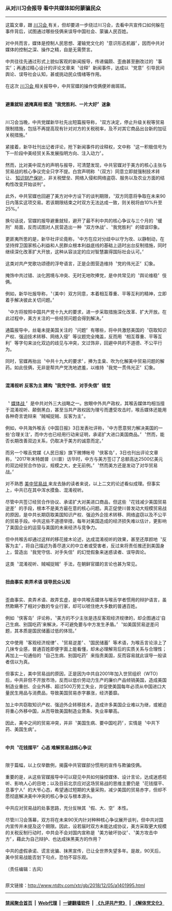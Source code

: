 ### 从对川习会报导 看中共媒体如何蒙骗民众
------------------------

<div class="wysiwyg">
 这篇文章，跟
 <a href="http://www.ntdtv.com/xtr/gb/articlelistbytag_川习会.html" target="_blank">
  川习会
 </a>
 有关，但却要进一步绕过川习会，去看中共宣传口如何躲在事件背后，试图通过哪些伎俩来误导中国社会、蒙骗人民百姓。
 <br/>
 <br/>
 对中共而言，媒体是控制人民思想、灌输党文化的〝意识形态机器〞，因而中共对媒体的控制之深、操作之精，自是无需赘言。
 <br/>
 <br/>
 中共往往先通过形式上貌似客观的新闻报导，传递偏颇、歪曲甚至删改过的〝事实〞；再通过精心设计的评论文章来〝诠释〞新闻事件，达成以〝党意〞引导民间舆论、误导社会认知，甚或挑动民众情绪等作用。
 <br/>
 <br/>
 在这次
 <a href="http://www.ntdtv.com/xtr/gb/articlelistbytag_川习会.html" target="_blank">
  川习会
 </a>
 相关报导中，中共官媒的操作伎俩便斧凿斑斑。
 <br/>
 <br/>
 <h4>
  避重就轻 遮掩真相 塑造〝我党胜利、一片大好〞迷象
 </h4>
 <br/>
 川习会当晚，中共党媒新华社先出短篇报导称，〝双方决定，停止升级关税等贸易限制措施，包括不再提高现有针对对方的关税税率，及不对其它商品出台新的加征关税措施。〞
 <br/>
 <br/>
 紧接着，新华社刊出记者评论，抢下新闻事件的诠释权，文中称〝这一积极信号为下一阶段中美经贸关系发展指明方向、注入动力〞。
 <br/>
 <br/>
 然而，比对美中双方的声明与报导，可清楚发现，中共官媒对于美方的核心主张与贸易战的核心争议完全只字不提。白宫声明称〝（双方）同意立即就强制技术转让、
 <a href="http://www.ntdtv.com/xtr/gb/articlelistbytag_知识财产保护.html" target="_blank">
  知识财产保护
 </a>
 、非关税壁垒、网络入侵和网络盗窃、服务以及农业方面的结构性改变开始谈判〞。
 <br/>
 <br/>
 此外，中共官媒也回避了美方对中方设下的谈判期限，〝双方同意将争取在未来90日内落实这项交易。若该期限结束之时双方无法达成一致，则关税将由10%升至25%。〞
 <br/>
 <br/>
 换句话说，官媒的报导避重就轻，避开了最不利中共的核心争议与三个月的〝缓刑〞局面，反而试图对人民营造出一种〝双方休战〞、〝我党胜利〞的错误印象。
 <br/>
 <br/>
 更匪夷所思的是，新华社评论竟称，〝中方在应对分歧中以守为攻、以静制动，在坚持捍卫国家核心利益和人民群众根本利益底线的基础上适时出台反制措施，同时继续深化改革扩大开放，这种从容淡定的应对智慧赢得国际社会认可。〞
 <br/>
 <br/>
 这类对共产党歌功颂德的浮夸语言，正是企图营造维持〝党的伟光正〞幻象。
 <br/>
 <br/>
 掩饰中共过错、淡化困境与冲突、无时无地吹捧党，是中共常见的〝舆论维稳〞伎俩。
 <br/>
 <br/>
 例如，新华社报导称，〝（美中）双方同意，本着相互尊重、平等互利的精神，立即着手解决彼此关切问题。〞
 <br/>
 <br/>
 〝中方将按照中国共产党十九大的要求，进一步采取措施深化改革、扩大开放。在此过程中，美方关注的一些经贸问题会得到解决。〞
 <br/>
 <br/>
 通篇报导中，丝毫未提美国关注的〝问题〞有哪些，将中共激怒美国的〝窃取知识产权、强迫技术转移、网络入侵〞等议题完全掩盖，反而用〝相互尊重、平等互利〞等字句来淡化双边的歧见与冲突，文过饰非，回避中共的不道德、不公平行为。
 <br/>
 <br/>
 同时，官媒再抬出〝中共十九大的要求〞，捧为圭臬、吹为化解美中贸易问题的解药。如此伎俩，无非是帮共产党洗地遮羞，以维持〝我党一贯伟光正〞幻象。
 <br/>
 <br/>
 <h4>
  混淆视听 反客为主 建构〝我党守信、对手失信〞错觉
 </h4>
 <br/>
 〝
 <a href="http://www.ntdtv.com/xtr/gb/articlelistbytag_媒体战.html" target="_blank">
  媒体战
 </a>
 〞是中共对外三大战略之一。放眼中外共产政权，其喉舌媒体均相当擅于混淆视听、颠倒黑白，甚至当共产政权因为理亏而遭受攻击时，喉舌媒体还能用各种奇言诡辩来〝贼喊捉贼、反客为主〞。
 <br/>
 <br/>
 例如，中共海外喉舌《中国日报》3日发表社评称，〝中方愿意努力解决美国的一些‘合理关注’，而中方也已经用行动来证明，承诺扩大进口美国商品。〞〝然而，能否长期改善双边关系，仍取决于美方的诚意而定。〞
 <br/>
 <br/>
 而另一个喉舌党媒《人民日报》旗下微博帐号〝侠客岛〞，3日也刊出评论文章称，〝2017年末特朗普（川普）访华时，中方与美方签订了总额高达2500亿美元的双边经贸合作协议，规模之大，史无前例。〞〝然而美方还是发动了对华贸易战。〞
 <br/>
 <br/>
 对不熟悉
 <a href="http://www.ntdtv.com/xtr/gb/articlelistbytag_美中贸易战.html" target="_blank">
  美中贸易战
 </a>
 来龙去脉的读者来说，以上二文的论述看似成理。但事实上，中共已在其中浑水摸鱼、混淆视听。
 <br/>
 <br/>
 尽管中共签订经贸合作协议、承诺扩大对美进口商品，但这些〝花钱减少美国贸易逆差〞的手段，根本不是美方最在意的核心问题。真正促使川普发动大规模贸易战的原因，是中共长期窃取美国知识产权、强迫外企技术转移、网络盗窃以及不公平的贸易手段。中共这些不道德举措，每年对美国造成的经济损失难以估计，更影响了美国企业的运营与美国的未来经济与竞争力。
 <br/>
 <br/>
 但中共喉舌却通过这样的移花接木论述，达成混淆视听的效果，甚至还厚颜地〝反客为主〞，将自己描述为善尽道义的中立者或受害者，反过来将责任推还到美国身上，营造出〝我党守信、对手失信〞的幻觉假象来迷惑读者、误导舆论。
 <br/>
 <br/>
 这类〝混淆视听、贼喊捉贼〞手法，在朝鲜官媒的言论也甚为常见。
 <br/>
 <br/>
 <h4>
  扭曲事实 卖弄术语 误导民众认知
 </h4>
 <br/>
 歪曲事实、卖弄术语、故弄玄虚，是中共喉舌媒体与喉舌学者惯用的辩护语言，虽然欺瞒不了相对少数的专业行家，却可以唬住绝大多数的普通百姓。
 <br/>
 <br/>
 例如〝侠客岛〞评论称，〝美方的不少主张是违反客观经济规律的，却企图通过‘自己生病、别国吃药’来解决，不可避免要与中方发生矛盾。〞〝如美国贸易逆差问题，其本质是国民储蓄过低的体现。〞
 <br/>
 <br/>
 文中使用〝客观经济规律〞、〝贸易逆差〞、〝国民储蓄〞等术语，为喉舌言论涂上了几抹专业感，普通百姓即便字面上能看懂，却未必理解背后的实质关系与合理性；再加上一句通俗的〝自己生病、别国吃药〞来指责美国，反而容易就此误导一般读者信以为真。
 <br/>
 <br/>
 但事实上，美中贸易战的原因，正是因为中共自2001年加入世贸组织（WTO）后，中共非但不开放市场，反而以低价劳动力生产的廉价产品倾销美国，造成美国制造业重创、企业外移、超过500万劳工失业，并促使美国每年必须从中国进口大量民生用品与消费品，导致美国贸易赤字暴涨，经济萎靡。
 <br/>
 <br/>
 加上中共窃取知识产权、强迫外企转移技术，造成许多美国企业难以为继，或被迫将重心外移中国，从而导致美国制造业萧条、失业率攀高。
 <br/>
 <br/>
 因此，美中之间的贸易冲突，并非〝美国生病、要中国吃药〞，实情是〝中共下药、美国生病〞。
 <br/>
 <br/>
 <h4>
  中共〝花钱摆平〞心态 难解贸易战核心争议
 </h4>
 <br/>
 限于篇幅，以上仅举数例，揭露中共官媒部分惯用的宣传与欺骗伎俩。
 <br/>
 <br/>
 重要的是，从这些官媒报导中可以窥见中共如何操控媒体、设计言论，达成迷惑视听、影响人心的目地；以及目前北京应对这场贸易战的思维主要仍是〝花钱摆平、息事宁人〞的大爷心态，希望通过短期的大量采购，减少美国的贸易赤字，但却不愿彻底解决美中冲突的核心争议与根本源头。
 <br/>
 <br/>
 中共应对贸易战的处事思路，充分反映其〝假、大、空〞本性。
 <br/>
 <br/>
 尽管川习会落幕，双方将在未来90天内针对种种核心争议展开谈判，但中共对国内宣传并未提及这个期限。因此，设若届时双方未能达成协议，美方采取更大规模的关税反制行动时，中共会不会对国内宣称是〝美方破坏协议〞、〝美方攻击中方〞，藉此为自己辩护、也达成抹黑美方的作用？
 <br/>
 <br/>
 中共的虚假承诺、谎言讹骗、抹黑宣传，已让全世界失望多年。是故，90天后，美中贸易战能否划下句点，恐怕不容乐观。
 <br/>
 <br/>
 （责任编辑：古风）
</div>

<br/>原文链接：http://www.ntdtv.com/xtr/gb/2018/12/05/a1401995.html


------------------------
#### [禁闻聚合首页](https://github.com/gfw-breaker/banned-news/blob/master/README.md) &nbsp;|&nbsp; [Web代理](https://github.com/gfw-breaker/open-proxy/blob/master/README.md) &nbsp;|&nbsp; [一键翻墙软件](https://github.com/gfw-breaker/nogfw/blob/master/README.md) &nbsp;|&nbsp; [《九评共产党》](https://github.com/gfw-breaker/9ping.md/blob/master/README.md#九评之一评共产党是什么) &nbsp;|&nbsp; [《解体党文化》](https://github.com/gfw-breaker/jtdwh.md/blob/master/README.md#绪论)
